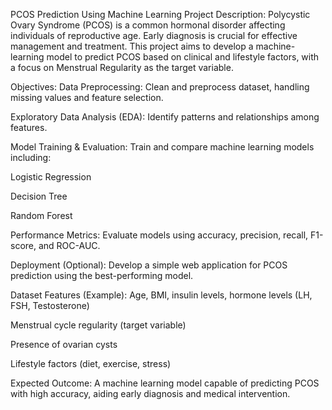 PCOS Prediction Using Machine Learning
Project Description:
Polycystic Ovary Syndrome (PCOS) is a common hormonal disorder affecting individuals of reproductive age. Early diagnosis is crucial for effective management and treatment. This project aims to develop a machine-learning model to predict PCOS based on clinical and lifestyle factors, with a focus on Menstrual Regularity as the target variable.

Objectives:
Data Preprocessing: Clean and preprocess dataset, handling missing values and feature selection.

Exploratory Data Analysis (EDA): Identify patterns and relationships among features.

Model Training & Evaluation: Train and compare machine learning models including:

Logistic Regression

Decision Tree

Random Forest

Performance Metrics: Evaluate models using accuracy, precision, recall, F1-score, and ROC-AUC.

Deployment (Optional): Develop a simple web application for PCOS prediction using the best-performing model.

Dataset Features (Example):
Age, BMI, insulin levels, hormone levels (LH, FSH, Testosterone)

Menstrual cycle regularity (target variable)

Presence of ovarian cysts

Lifestyle factors (diet, exercise, stress)

Expected Outcome:
A machine learning model capable of predicting PCOS with high accuracy, aiding early diagnosis and medical intervention.
